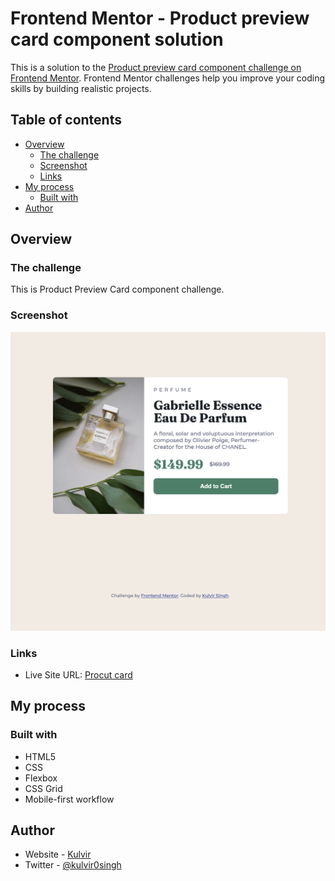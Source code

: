 # Frontend Mentor - Product preview card component solution

This is a solution to the [Product preview card component challenge on Frontend Mentor](https://www.frontendmentor.io/challenges/product-preview-card-component-GO7UmttRfa). Frontend Mentor challenges help you improve your coding skills by building realistic projects. 

## Table of contents

- [Overview](#overview)
  - [The challenge](#the-challenge)
  - [Screenshot](#screenshot)
  - [Links](#links)
- [My process](#my-process)
  - [Built with](#built-with)
- [Author](#author)


## Overview

### The challenge
This is Product Preview Card component challenge.

### Screenshot

![](./images/screenshot.png)

### Links

- Live Site URL: [Procut card](https://product-card-frontend-mentor.vercel.app)

## My process

### Built with

- HTML5
- CSS
- Flexbox
- CSS Grid
- Mobile-first workflow

## Author

- Website - [Kulvir](https://www.kulvir.vercel.app)
- Twitter - [@kulvir0singh](https://www.twitter.com/kulvir0singh)
